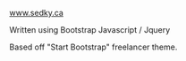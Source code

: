 www.sedky.ca

Written using 
Bootstrap
Javascript / Jquery 

Based off "Start Bootstrap" freelancer theme.
